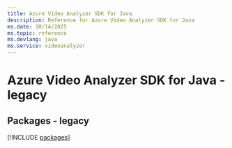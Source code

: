 ```yaml
---
title: Azure Video Analyzer SDK for Java
description: Reference for Azure Video Analyzer SDK for Java
ms.date: 10/14/2025
ms.topic: reference
ms.devlang: java
ms.service: videoanalyzer
---
```

# Azure Video Analyzer SDK for Java - legacy
## Packages - legacy
[!INCLUDE [packages](video-analyzer-index.md)]